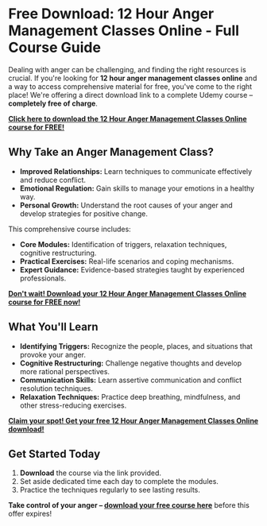 # Free Download: 12 Hour Anger Management Classes Online - Full Course Guide

Dealing with anger can be challenging, and finding the right resources is crucial. If you're looking for **12 hour anger management classes online** and a way to access comprehensive material for free, you've come to the right place! We're offering a direct download link to a complete Udemy course – **completely free of charge**.

[**Click here to download the 12 Hour Anger Management Classes Online course for FREE!**](https://udemywork.com/12-hour-anger-management-classes-online)

## Why Take an Anger Management Class?

*   **Improved Relationships:** Learn techniques to communicate effectively and reduce conflict.
*   **Emotional Regulation:** Gain skills to manage your emotions in a healthy way.
*   **Personal Growth:** Understand the root causes of your anger and develop strategies for positive change.

This comprehensive course includes:

*   **Core Modules:** Identification of triggers, relaxation techniques, cognitive restructuring.
*   **Practical Exercises:** Real-life scenarios and coping mechanisms.
*   **Expert Guidance:** Evidence-based strategies taught by experienced professionals.

[**Don't wait! Download your 12 Hour Anger Management Classes Online course for FREE now!**](https://udemywork.com/12-hour-anger-management-classes-online)

## What You'll Learn

*   **Identifying Triggers:** Recognize the people, places, and situations that provoke your anger.
*   **Cognitive Restructuring:** Challenge negative thoughts and develop more rational perspectives.
*   **Communication Skills:** Learn assertive communication and conflict resolution techniques.
*   **Relaxation Techniques:** Practice deep breathing, mindfulness, and other stress-reducing exercises.

[**Claim your spot! Get your free 12 Hour Anger Management Classes Online download!**](https://udemywork.com/12-hour-anger-management-classes-online)

## Get Started Today

1.  **Download** the course via the link provided.
2.  Set aside dedicated time each day to complete the modules.
3.  Practice the techniques regularly to see lasting results.

**Take control of your anger – [download your free course here](https://udemywork.com/12-hour-anger-management-classes-online)** before this offer expires!
